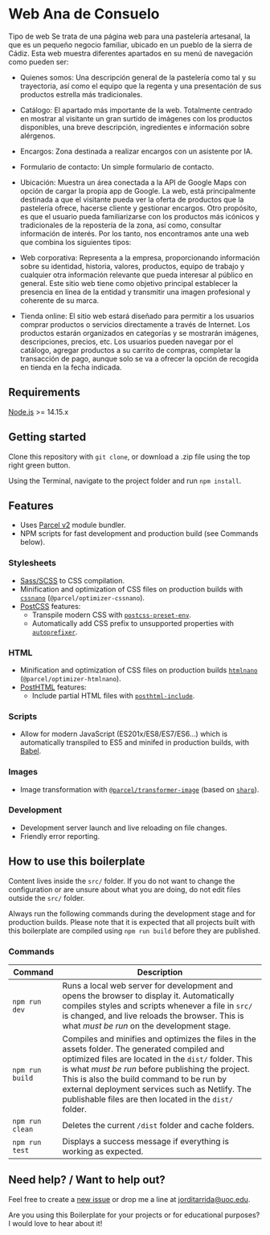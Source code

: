 # Web Ana de Consuelo

Tipo de web
Se trata de una página web para una pastelería artesanal, la
que es un pequeño negocio familiar, ubicado en un pueblo de la
sierra de Cádiz.
Esta web muestra diferentes apartados en su menú de navegación
como pueden ser:
- Quienes somos: Una descripción general de la pastelería
como tal y su trayectoria, así como el equipo que la
regenta y una presentación de sus productos estrella más
tradicionales.
- Catálogo: El apartado más importante de la web.
Totalmente centrado en mostrar al visitante un gran
surtido de imágenes con los productos disponibles, una
breve descripción, ingredientes e información sobre
alérgenos.
- Encargos: Zona destinada a realizar encargos con un
asistente por IA.
- Formulario de contacto: Un simple formulario de contacto.
- Ubicación: Muestra un área conectada a la API de Google
Maps con opción de cargar la propia app de Google.
La web, está principalmente destinada a que el visitante pueda
ver la oferta de productos que la pastelería ofrece, hacerse
cliente y gestionar encargos.
Otro propósito, es que el usuario pueda familiarizarse con los
productos más icónicos y tradicionales de la repostería de la
zona, así como, consultar información de interés.
Por los tanto, nos encontramos ante una web que combina los
siguientes tipos:
- Web corporativa:
Representa a la empresa, proporcionando información sobre
su identidad, historia, valores, productos, equipo de
trabajo y cualquier otra información relevante que pueda
interesar al público en general. Este sitio web tiene
como objetivo principal establecer la presencia en línea
de la entidad y transmitir una imagen profesional y
coherente de su marca.
 
- Tienda online:
El sitio web estará diseñado para permitir a los usuarios
comprar productos o servicios directamente a través de
Internet. Los productos estarán organizados en categorías
y se mostrarán imágenes, descripciones, precios, etc. Los
usuarios pueden navegar por el catálogo, agregar
productos a su carrito de compras, completar la
transacción de pago, aunque solo se va a ofrecer la
opción de recogida en tienda en la fecha indicada.

## Requirements

[Node.js](http://nodejs.org/) >= 14.15.x

## Getting started

Clone this repository with `git clone`, or download a .zip file using the top right green button.

Using the Terminal, navigate to the project folder and run `npm install`.

## Features

- Uses [Parcel v2](https://parceljs.org) module bundler.
- NPM scripts for fast development and production build (see Commands below).

### Stylesheets

- [Sass/SCSS](https://sass-lang.com) to CSS compilation.
- Minification and optimization of CSS files on production builds with [`cssnano`](https://github.com/cssnano/cssnano) (`@parcel/optimizer-cssnano`).
- [PostCSS](https://postcss.org/) features:
  - Transpile modern CSS with [`postcss-preset-env`](https://preset-env.cssdb.org/features).
  - Automatically add CSS prefix to unsupported properties with [`autoprefixer`](https://autoprefixer.github.io/).

### HTML

- Minification and optimization of CSS files on production builds [`htmlnano`](https://github.com/posthtml/htmlnano) (`@parcel/optimizer-htmlnano`).
- [PostHTML](https://github.com/posthtml/posthtml) features:
  - Include partial HTML files with [`posthtml-include`](https://github.com/posthtml/posthtml-include).

### Scripts

- Allow for modern JavaScript (ES201x/ES8/ES7/ES6…) which is automatically transpiled to ES5 and minifed in production builds, with [Babel](https://babeljs.io/).

### Images

- Image transformation with [`@parcel/transformer-image`](https://parceljs.org/recipes/image/) (based on [`sharp`](https://sharp.pixelplumbing.com/)).

### Development

- Development server launch and live reloading on file changes.
- Friendly error reporting.

## How to use this boilerplate

Content lives inside the `src/` folder. If you do not want to change the configuration or are unsure about what you are doing, do not edit files outside the `src/` folder.

Always run the following commands during the development stage and for production builds. Please note that it is expected that all projects built with this boilerplate are compiled using `npm run build` before they are published.

### Commands

| Command         | Description                                                                                                                                                                                                                                                                                                                                                         |
| --------------- | ------------------------------------------------------------------------------------------------------------------------------------------------------------------------------------------------------------------------------------------------------------------------------------------------------------------------------------------------------------------- |
| `npm run dev`   | Runs a local web server for development and opens the browser to display it. Automatically compiles styles and scripts whenever a file in `src/` is changed, and live reloads the browser. This is what _must be run_ on the development stage.                                                                                                                     |
| `npm run build` | Compiles and minifies and optimizes the files in the assets folder. The generated compiled and optimized files are located in the `dist/` folder. This is what _must be run_ before publishing the project. This is also the build command to be run by external deployment services such as Netlify. The publishable files are then located in the `dist/` folder. |
| `npm run clean` | Deletes the current `/dist` folder and cache folders.                                                                                                                                                                                                                                                                                                               |
| `npm run test`  | Displays a success message if everything is working as expected.                                                                                                                                                                                                                                                                                                    |

## Need help? / Want to help out?

Feel free to create a [new issue](https://github.com/uoc-advanced-html-css/uoc-boilerplate/issues/new/) or drop me a line at jorditarrida@uoc.edu.

Are you using this Boilerplate for your projects or for educational purposes? I would love to hear about it!
